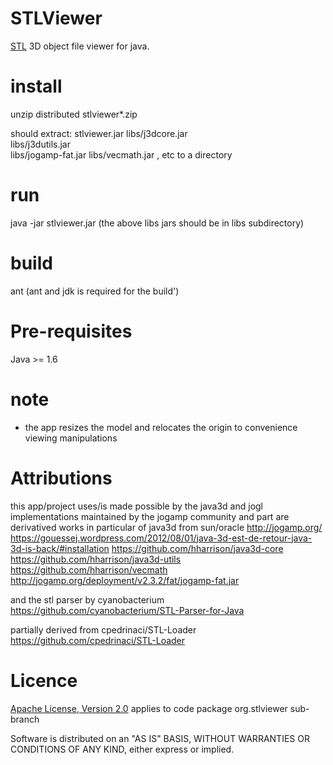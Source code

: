 STLViewer
=========

[STL](http://en.wikipedia.org/wiki/STL_(file_format)) 3D object file viewer for java.

# install
unzip distributed stlviewer*.zip

should extract:
stlviewer.jar
libs/j3dcore.jar  
libs/j3dutils.jar  
libs/jogamp-fat.jar
libs/vecmath.jar
, etc to a directory

# run
java -jar stlviewer.jar
(the above libs jars should be in libs subdirectory)

# build

ant
(ant and jdk is required for the build')

# Pre-requisites

Java >= 1.6

# note
- the app resizes the model and relocates the origin to convenience viewing manipulations


# Attributions
this app/project uses/is made possible by the java3d and jogl implementations maintained by the jogamp community
and part are derivatived works in particular of java3d from sun/oracle
http://jogamp.org/
https://gouessej.wordpress.com/2012/08/01/java-3d-est-de-retour-java-3d-is-back/#installation
https://github.com/hharrison/java3d-core
https://github.com/hharrison/java3d-utils
https://github.com/hharrison/vecmath
http://jogamp.org/deployment/v2.3.2/fat/jogamp-fat.jar

and the stl parser by cyanobacterium
https://github.com/cyanobacterium/STL-Parser-for-Java

partially derived from
cpedrinaci/STL-Loader https://github.com/cpedrinaci/STL-Loader

# Licence

[Apache License, Version 2.0](http://www.apache.org/licenses/LICENSE-2.0.html)
applies to code package org.stlviewer sub-branch

Software is distributed on an "AS IS" BASIS, WITHOUT WARRANTIES OR CONDITIONS OF ANY KIND, either express or implied.